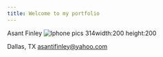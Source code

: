 ```yaml
---
title: Welcome to my portfolio
---
```

Asant Finley
![Iphone pics 314](https://user-images.githubusercontent.com/112967336/193068892-86595c67-4a70-482f-b049-941401b10e12.JPG)width:200 height:200

Dallas, TX
asantifinley@yahoo.com
